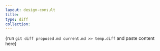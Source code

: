 ```yaml
---
layout: design-consult
title: 
type: diff
collection: 
---
```


{run `git diff proposed.md current.md >> temp.diff` and paste content here}